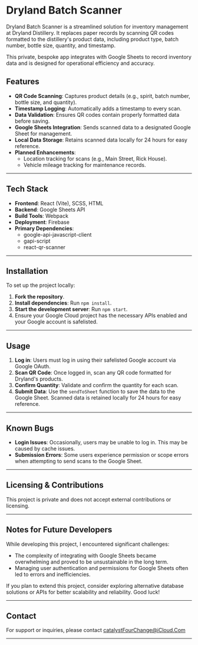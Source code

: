 # Dryland Batch Scanner

Dryland Batch Scanner is a streamlined solution for inventory management at Dryland Distillery. It replaces paper records by scanning QR codes formatted to the distillery's product data, including product type, batch number, bottle size, quantity, and timestamp. 

This private, bespoke app integrates with Google Sheets to record inventory data and is designed for operational efficiency and accuracy.

## Features

- **QR Code Scanning**: Captures product details (e.g., spirit, batch number, bottle size, and quantity).  
- **Timestamp Logging**: Automatically adds a timestamp to every scan.  
- **Data Validation**: Ensures QR codes contain properly formatted data before saving.  
- **Google Sheets Integration**: Sends scanned data to a designated Google Sheet for management.  
- **Local Data Storage**: Retains scanned data locally for 24 hours for easy reference.  
- **Planned Enhancements**:  
  - Location tracking for scans (e.g., Main Street, Rick House).  
  - Vehicle mileage tracking for maintenance records.

---

## Tech Stack

- **Frontend**: React (Vite), SCSS, HTML  
- **Backend**: Google Sheets API  
- **Build Tools**: Webpack  
- **Deployment**: Firebase  
- **Primary Dependencies**:
  - google-api-javascript-client
  - gapi-script
  - react-qr-scanner

---

## Installation

To set up the project locally:

1. **Fork the repository**.  
2. **Install dependencies**: Run `npm install`.  
3. **Start the development server**: Run `npm start`.  
4. Ensure your Google Cloud project has the necessary APIs enabled and your Google account is safelisted.

---

## Usage

1. **Log in**: Users must log in using their safelisted Google account via Google OAuth.  
2. **Scan QR Code**: Once logged in, scan any QR code formatted for Dryland's products.  
3. **Confirm Quantity**: Validate and confirm the quantity for each scan.  
4. **Submit Data**: Use the `sendToSheet` function to save the data to the Google Sheet. Scanned data is retained locally for 24 hours for easy reference.

---

## Known Bugs

- **Login Issues**: Occasionally, users may be unable to log in. This may be caused by cache issues.  
- **Submission Errors**: Some users experience permission or scope errors when attempting to send scans to the Google Sheet.  

---

## Licensing & Contributions

This project is private and does not accept external contributions or licensing.

---

## Notes for Future Developers  

While developing this project, I encountered significant challenges:  
- The complexity of integrating with Google Sheets became overwhelming and proved to be unsustainable in the long term.  
- Managing user authentication and permissions for Google Sheets often led to errors and inefficiencies.

If you plan to extend this project, consider exploring alternative database solutions or APIs for better scalability and reliability. Good luck!  

---

## Contact

For support or inquiries, please contact catalystFourChange@iCloud.Com

---
